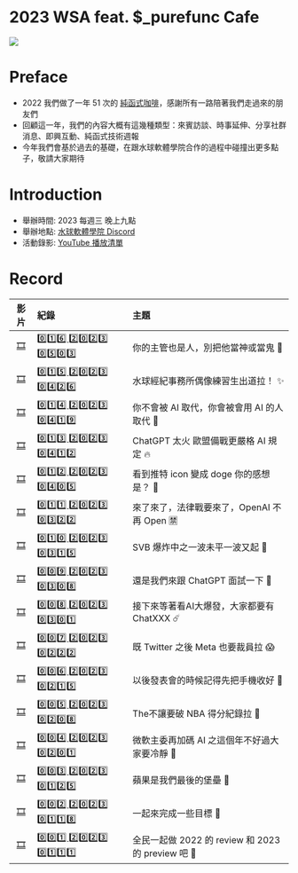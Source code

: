 # 2023 WSA feat. $_purefunc Cafe
![](https://raw.githubusercontent.com/PureFuncInc/purefunc-cafe/main/images/logo.png)

# Preface
* 2022 我們做了一年 51 次的 [純函式咖啡](https://github.com/PureFuncInc/purefunc-cafe)，感謝所有一路陪著我們走過來的朋友們
* 回顧這一年，我們的內容大概有這幾種類型：來賓訪談、時事延伸、分享社群消息、即興互動、純函式技術週報
* 今年我們會基於過去的基礎，在跟水球軟體學院合作的過程中碰撞出更多點子，敬請大家期待

# Introduction
* 舉辦時間: 2023 每週三 晚上九點
* 舉辦地點: [水球軟體學院 Discord](https://discord.gg/waterballsa)
* 活動錄影: [YouTube 播放清單](https://www.youtube.com/playlist?list=PLC3hT4Z5I-O64QSgj8IDMhGvtQLSXvUGN)

# Record
| 影片 | 紀錄 | 主題 |
| :---: | :--- | :--- |
| [🎞]() | [0️⃣1️⃣6️⃣ 2️⃣0️⃣2️⃣3️⃣ 0️⃣5️⃣0️⃣3️⃣](records/2023-05-03/README.md) | 你的主管也是人，別把他當神或當鬼 👻 |
| [🎞](https://youtu.be/OePnsgIpiOU) | [0️⃣1️⃣5️⃣ 2️⃣0️⃣2️⃣3️⃣ 0️⃣4️⃣2️⃣6️⃣](records/2023-04-26/README.md) | 水球經紀事務所偶像練習生出道拉！ ✨ |
| [🎞](https://youtu.be/SXMN1YP5d9g) | [0️⃣1️⃣4️⃣ 2️⃣0️⃣2️⃣3️⃣ 0️⃣4️⃣1️⃣9️⃣](records/2023-04-19/README.md) | 你不會被 AI 取代，你會被會用 AI 的人取代 🌚|
| [🎞](https://youtu.be/6e9z6gOb7hY) | [0️⃣1️⃣3️⃣ 2️⃣0️⃣2️⃣3️⃣ 0️⃣4️⃣1️⃣2️⃣](records/2023-04-12/README.md) | ChatGPT 太火 歐盟備戰更嚴格 AI 規定 🔥 |
| [🎞](https://youtu.be/HXFkSg1w6Fw) | [0️⃣1️⃣2️⃣ 2️⃣0️⃣2️⃣3️⃣ 0️⃣4️⃣0️⃣5️⃣](records/2023-04-05/README.md) | 看到推特 icon 變成 doge 你的感想是？ 🐶 |
| [🎞](https://youtu.be/ABtimJz1MAA) | [0️⃣1️⃣1️⃣ 2️⃣0️⃣2️⃣3️⃣ 0️⃣3️⃣2️⃣2️⃣](records/2023-03-22/README.md) | 來了來了，法律戰要來了，OpenAI 不再 Open 🈲 |
| [🎞](https://youtu.be/mIm87eNv7KE) | [0️⃣1️⃣0️⃣ 2️⃣0️⃣2️⃣3️⃣ 0️⃣3️⃣1️⃣5️⃣](records/2023-03-15/README.md) | SVB 爆炸中之一波未平一波又起 🚨 |
| [🎞](https://youtu.be/JYjsXoI8Too) | [0️⃣0️⃣9️⃣ 2️⃣0️⃣2️⃣3️⃣ 0️⃣3️⃣0️⃣8️⃣](records/2023-03-08/README.md) | 還是我們來跟 ChatGPT 面試一下 🔮 |
| [🎞](https://youtu.be/iI6FBCOicgY) | [0️⃣0️⃣8️⃣ 2️⃣0️⃣2️⃣3️⃣ 0️⃣3️⃣0️⃣1️⃣](records/2023-03-01/README.md) | 接下來等著看AI大爆發，大家都要有 ChatXXX ☄️|
| [🎞](https://youtu.be/lVBMboSfMF8) | [0️⃣0️⃣7️⃣ 2️⃣0️⃣2️⃣3️⃣ 0️⃣2️⃣2️⃣2️⃣](records/2023-02-22/README.md) | 既 Twitter 之後 Meta 也要裁員拉 😱|
| [🎞](https://youtu.be/Ae27ofdcW4I) | [0️⃣0️⃣6️⃣ 2️⃣0️⃣2️⃣3️⃣ 0️⃣2️⃣1️⃣5️⃣](records/2023-02-15/README.md) | 以後發表會的時候記得先把手機收好 📱 |
| [🎞](https://youtu.be/GTqgOeOGTd4) | [0️⃣0️⃣5️⃣ 2️⃣0️⃣2️⃣3️⃣ 0️⃣2️⃣0️⃣8️⃣](records/2023-02-08/README.md) | The不讓要破 NBA 得分紀錄拉 🏀 |
| [🎞](https://youtu.be/QiVtaaYpWZ0) | [0️⃣0️⃣4️⃣ 2️⃣0️⃣2️⃣3️⃣ 0️⃣2️⃣0️⃣1️⃣](records/2023-02-01/README.md) | 微軟主委再加碼 AI 之這個年不好過大家要冷靜 🥶 |
| [🎞](https://youtu.be/XLVdXzTFdK8) | [0️⃣0️⃣3️⃣ 2️⃣0️⃣2️⃣3️⃣ 0️⃣1️⃣2️⃣5️⃣](records/2023-01-25/README.md) | 蘋果是我們最後的堡壘 🧱 |
| [🎞](https://youtu.be/MplMS9LM-ZU) | [0️⃣0️⃣2️⃣ 2️⃣0️⃣2️⃣3️⃣ 0️⃣1️⃣1️⃣8️⃣](records/2023-01-18/README.md) | 一起來完成一些目標 🎯|
| [🎞](https://youtu.be/Wq1cqqzrFZ0) | [0️⃣0️⃣1️⃣ 2️⃣0️⃣2️⃣3️⃣ 0️⃣1️⃣1️⃣1️⃣](records/2023-01-11/README.md) | 全民一起做 2022 的 review 和 2023 的 preview 吧 💪 |
